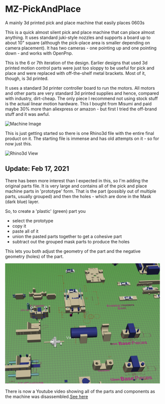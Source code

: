 # MZ-PickAndPlace
A mainly 3d printed pick and place machine that easily places 0603s

This is a quick almost silent pick and place machine that can place almost anything. It uses standard juki-style nozzles
and supports a board up to about 10" square (although the pick-place area is smaller depending on camera placement). It has two cameras - one pointing up and one pointing down - and works with OpenPnp.

This is the 6 or 7th iteration of the design. Earlier designs that used 3d printed motion control parts were just too sloppy to be useful
for pick and place and were replaced with off-the-shelf metal brackets. Most of it, though, is 3d printed.

It uses a standard 3d printer controller board to run the motors. All motors and other parts are very standard 3d printed supplies and
hence, compared with industry, dirt-cheap. The only piece I recommend not using stock stuff is the actual linear motion hardware. This I bought
from Misumi and paid maybe 30% more than aliexpress or amazon - but first I tried the off-brand stuff and it was awful.

![Machine Image](FrontUpView.jpg)

This is just getting started so there is one Rhino3d file with 
the entire final product on it. The starting file is immense
and has old attempts on it - so for now just this.

![Rhino3d View](RhinoView.jpg)

## Update: Feb 17, 2021
There has been more interest than I expected in this, so I'm adding the original parts file. It is very large and contains all of the pick and place machine parts in 'prototype' form. That is the part (possibly out of multiple parts, usually grouped) and then the holes - which are done in the Mask (dark blue) layer.

So, to create a 'plastic' (green) part you 
* select the prototype
* copy it
* paste all of it
* union the pasted parts together to get a cohesive part
* subtract out the grouped mask parts to produce the holes

This lets you both adjust the geometry of the part and the negative geometry (holes) of the part.

![Rhino3d Parts View](RhinoPartsView.jpg)

There is now a Youtube video showing all of the parts and components as the machine was disassembled.[See here](https://youtu.be/ycFrFeo8eH8)



